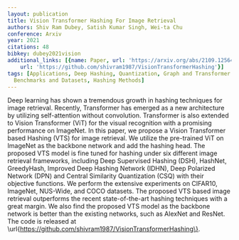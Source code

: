 ```yaml
---
layout: publication
title: Vision Transformer Hashing For Image Retrieval
authors: Shiv Ram Dubey, Satish Kumar Singh, Wei-ta Chu
conference: Arxiv
year: 2021
citations: 48
bibkey: dubey2021vision
additional_links: [{name: Paper, url: 'https://arxiv.org/abs/2109.12564'}, {name: Code,
    url: 'https://github.com/shivram1987/VisionTransformerHashing'}]
tags: [Applications, Deep Hashing, Quantization, Graph and Transformer Models, Supervised,
  Benchmarks and Datasets, Hashing Methods]
---
```

Deep learning has shown a tremendous growth in hashing techniques for image
retrieval. Recently, Transformer has emerged as a new architecture by utilizing
self-attention without convolution. Transformer is also extended to Vision
Transformer (ViT) for the visual recognition with a promising performance on
ImageNet. In this paper, we propose a Vision Transformer based Hashing (VTS)
for image retrieval. We utilize the pre-trained ViT on ImageNet as the backbone
network and add the hashing head. The proposed VTS model is fine tuned for
hashing under six different image retrieval frameworks, including Deep
Supervised Hashing (DSH), HashNet, GreedyHash, Improved Deep Hashing Network
(IDHN), Deep Polarized Network (DPN) and Central Similarity Quantization (CSQ)
with their objective functions. We perform the extensive experiments on
CIFAR10, ImageNet, NUS-Wide, and COCO datasets. The proposed VTS based image
retrieval outperforms the recent state-of-the-art hashing techniques with a
great margin. We also find the proposed VTS model as the backbone network is
better than the existing networks, such as AlexNet and ResNet. The code is
released at \url\{https://github.com/shivram1987/VisionTransformerHashing\}.